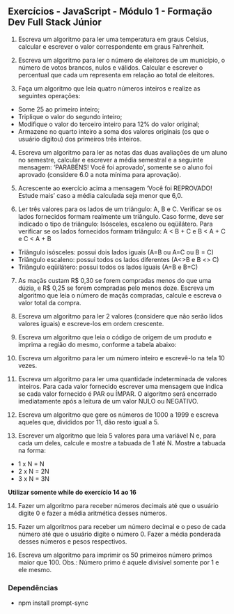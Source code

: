## Exercícios - JavaScript - Módulo 1 - Formação Dev Full Stack Júnior

1. Escreva um algoritmo para ler uma temperatura em graus Celsius, calcular e escrever o valor correspondente em graus Fahrenheit.

2. Escreva um algoritmo para ler o número de eleitores de um município, o número de votos brancos, nulos e válidos. Calcular e escrever o percentual que cada um representa em relação ao total de eleitores.

3. Faça um algoritmo que leia quatro números inteiros e realize as seguintes operações:
* Some 25 ao primeiro inteiro;
* Triplique o valor do segundo inteiro;
* Modifique o valor do terceiro inteiro para 12% do valor original;
* Armazene no quarto inteiro a soma dos valores originais (os que o usuário digitou) dos primeiros três inteiros.

4. Escreva um algoritmo para ler as notas das duas avaliações de um aluno no semestre, calcular e escrever a média semestral e a seguinte mensagem: ‘PARABÉNS! Você foi aprovado’, somente se o aluno foi aprovado (considere 6.0 a nota mínima para aprovação).

5. Acrescente ao exercício acima a mensagem ‘Você foi REPROVADO! Estude mais’ caso a média calculada seja menor que 6,0.

6. Ler três valores para os lados de um triângulo: A, B e C. Verificar se os lados fornecidos formam realmente um triângulo. Caso forme, deve ser indicado o tipo de triângulo: Isósceles, escaleno ou eqüilátero.
Para verificar se os lados fornecidos formam triângulo: A < B + C e B < A + C e C < A + B
* Triângulo isósceles: possui dois lados iguais (A=B ou A=C ou B = C)
* Triângulo escaleno: possui todos os lados diferentes (A<>B e B <> C)
* Triângulo eqüilátero: possui todos os lados iguais (A=B e B=C)

7. As maçãs custam R$ 0,30 se forem compradas menos do que uma dúzia, e R$ 0,25 se forem compradas pelo menos doze. Escreva um algoritmo que leia o número de maçãs compradas, calcule e escreva o valor total da compra.

8. Escreva um algoritmo para ler 2 valores (considere que não serão lidos valores iguais) e escreve-los em ordem crescente.

9. Escreva um algoritmo que leia o código de origem de um produto e imprima a região do mesmo, conforme a tabela abaixo:

10. Escreva um algoritmo para ler um número inteiro e escrevê-lo na tela 10 vezes.

11. Escreva um algoritmo para ler uma quantidade indeterminada de valores inteiros. Para cada valor fornecido escrever uma mensagem que indica se cada valor fornecido é PAR ou ÍMPAR. O algoritmo será encerrado imediatamente após a leitura de um valor NULO ou NEGATIVO.

12. Escreva um algoritmo que gere os números de 1000 a 1999 e escreva aqueles que, divididos por 11, dão resto igual a 5.

13. Escrever um algoritmo que leia 5 valores para uma variável N e, para cada um deles, calcule e mostre a tabuada de 1 até N. Mostre a tabuada na forma:
* 1 x N = N
* 2 x N = 2N
* 3 x N = 3N

**Utilizar somente while do exercício 14 ao 16**

14. Fazer um algoritmo para receber números decimais até que o usuário digite 0 e fazer a média aritmética desses números.

15. Fazer um algoritmos para receber um número decimal e o peso de cada número até que o usuário digite o número 0. Fazer a média ponderada desses números e pesos respectivos.

16. Escreva um algoritmo para imprimir os 50 primeiros número primos maior que 100.
Obs.: Número primo é aquele divisível somente por 1 e ele mesmo.

### Dependências
* npm install prompt-sync


